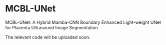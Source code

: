 # MCBL-UNet

MCBL-UNet: A Hybrid Mamba-CNN Boundary Enhanced Light-weight UNet for Placenta Ultrasound Image Segmentation

The relevant code will be uploaded soon.